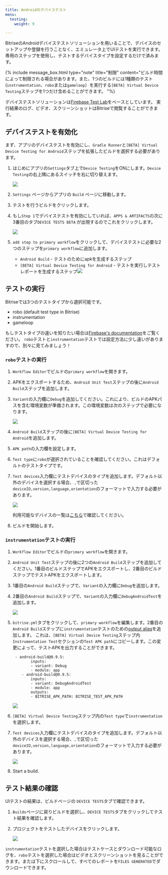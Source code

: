 ```yaml
---
title: Androidのデバイステスト
menu:
  testing:
    weight: 9

---
```

BitriseのAndroidデバイステストソリューションを用いることで、デバイスのセットアップや登録を行うことなく、エミュレータ上でUIテストを実行できます。 専用のステップを使用し、テストするデバイスタイプを設定するだけで済みます。

{% include message_box.html type="note" title="制限" content="ビルド時間によって制限される場合があります。また、1つのビルドには1種類のテスト(`instrumentation`、`robo`または`gameloop`）を実行する`[BETA] Virtual Device Testing`ステップを1つだけ含めることができます。  "%}

デバイステストソリューションは[Firebase Test Lab](https://firebase.google.com/docs/test-lab/)をベースとしています。 実行結果のログ、ビデオ、スクリーンショットはBitriseで閲覧することができます。

## デバイステストを有効化

まず、アプリのデバイステストを有効にし、`Gradle Runner`と`[BETA] Virtual Device Testing for Android`ステップを拡張したビルドを選択する必要があります。

1. はじめにアプリの`Settings`タブ上で`Device Testing`をONにします。`Device Testing`の右上隅にあるスイッチを右に切り替えます。

   ![](/img/settings-device-testing.png)
2. `Settings` ページからアプリの `Build` ページに移動します。
3. テストを行うビルドをクリックします。
4. もし`Step 1`でデバイステストを有効にしていれば、`APPS & ARTIFACTS`の次に3番目のタブ`DEVICE TESTS BETA` が出現するのでこれをクリックします。

   ![](/img/build-device-test.jpg)
5. `add step to primary workflow`をクリックして、デバイステストに必要な2つのステップを`primary workflow`に追加します。
   * `Android Build` - テストのためにapkを生成するステップ
   * `[BETA] Virtual Device Testing for Android` - テストを実行しテストレポートを生成するステップ![](/img/primary-virtual-device.png)

## テストの実行

Bitriseでは3つのテストタイプから選択可能です。

* robo (default test type in Bitrise)
* instrumentation
* gameloop

もしテストタイプの違いを知りたい場合は[Firebase's documentation](https://firebase.google.com/docs/test-lab/android/overview)をご覧ください。
`robo`テストと`instrumentation`テストでは設定方法に少し違いがありますので、別々に見てみましょう！

### `robo`テストの実行

1. `Workflow Editor`でビルドの`primary workflow`を開きます。
2. APKをエクスポートするため、`Android Unit Test`ステップの後に`Android Build`ステップを追加します。
3. `Variant`の入力欄に`Debug`を追加してください。これにより、ビルドのAPKパスを含む環境変数が準備されます。この環境変数は次のステップで必要になります。

   ![](/img/robo-test.png)
4. `Android Build`ステップの後に`[BETA] Virtual Device Testing for Android`を追加します。
5. `APK path`の入力欄を設定します。
6. `Test type`に`robo`が選択されていることを確認してください。これはデフォルトのテストタイプです。
7. `Test devices`入力欄にテストデバイスのタイプを追加します。デフォルト以外のデバイスを選択する場合、`,`で区切った `deviceID,version,language,orientation`のフォーマットで入力する必要があります。

   ![](/img/test-devices-android.png)

   利用可能なデバイスの一覧は[こちら](https://firebase.google.com/docs/test-lab/android/available-testing-devices)で確認してください。
8. ビルドを開始します。

### `instrumentation`テストの実行

1. `Workflow Editor`でビルドの`primary workflow`を開きます。
2. `Android Unit Test`ステップの後に2つの`Android Build`ステップを追加してください。1番目のビルドステップでAPKをエクスポートし、2番目のビルドステップでテストAPKをエクスポートします。
3. 1番目の`Android Build`ステップで、`Variant`の入力欄に`Debug`を追加します。
4. 2番目の`Android Build`ステップで、`Variant`の入力欄に`DebugAndroidTest`を追加します。

   ![](/img/instrumentation-test-1.png)
5. `bitrise.yml`タブをクリックして、`primary workflow`を編集します。2番目の`Android Build`ステップに`instrumentation`テストのための[output alias](https://devcenter.bitrise.io/bitrise-cli/step-outputs/#exporting-step-outputs-in-output-aliases/)を追加します。 これは、`[BETA] Virtual Device Testing`ステップ内`Instrumentation Test`セクションの`Test APK path`にコピーします。この変更によって、テストAPKを出力することができます。

        - android-build@0.9.5:
               inputs:
               - variant: Debug
               - module: app
           - android-build@0.9.5:
               inputs:
               - variant: DebugAndroidTest
               - module: app
               outputs:
               - BITRISE_APK_PATH: BITRISE_TEST_APK_PATH

   ![](/img/virtual-device.png)
6. `[BETA] Virtual Device Testing`ステップ内の`Test type`で`instrumentation`を選択します。
7. `Test devices`入力欄にテストデバイスのタイプを追加します。デフォルト以外のデバイスを選択する場合、`,`で区切った `deviceID,version,language,orientation`のフォーマットで入力する必要があります。

   ![](/img/instrumentation-test.png)
8. Start a build.

## テスト結果の確認

UIテストの結果は、ビルドページの `DEVICE TESTS`タブで確認できます。

1. `Builds`ページに戻りビルドを選択し、`DEVICE TESTS`タブをクリックしてテスト結果を確認します。
2. プロジェクトをテストしたデバイスをクリックします。

   ![](/img/device-test-page.jpg)

`instrumentation`テストを選択した場合はテストケースとダウンロード可能なログを、`robo`テストを選択した場合はビデオとスクリーンショットを見ることができます。または下にスクロールして、すべてのレポートを`FILES GENERATED`でダウンロードできます。